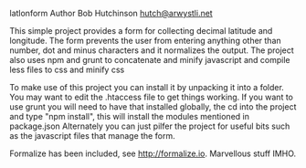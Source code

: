 latlonform
Author Bob Hutchinson <hutch@arwystli.net>

This simple project provides a form for collecting decimal latitude and longitude.
The form prevents the user from entering anything other than number, dot and minus characters and it normalizes the output.
The project also uses npm and grunt to concatenate and minify javascript and compile less files to css and minify css

To make use of this project you can install it by unpacking it into a folder. You may want to edit the .htaccess file to get things working.
If you want to use grunt you will need to have that installed globally, the cd into the project and type "npm install",
this will install the modules mentioned in package.json
Alternately you can just pilfer the project for useful bits such as the javascript files that manage the form.

Formalize has been included, see http://formalize.io. Marvellous stuff IMHO.
